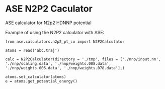 # ASE N2P2 Caculator
ASE calculator for N2p2 HDNNP potential 

Example of using the N2P2 calculator with ASE: 

```
from ase.calculators.n2p2_pt_co import N2P2Calculator

atoms = read('abc.traj')

calc = N2P2Calculator(directory = './tmp', files = ['./nnp/input.nn', './nnp/scaling.data', './nnp/weights.008.data', './nnp/weights.006.data', './nnp/weights.078.data'],)

atoms.set_calculator(atoms)
e = atoms.get_potential_energy()

```
